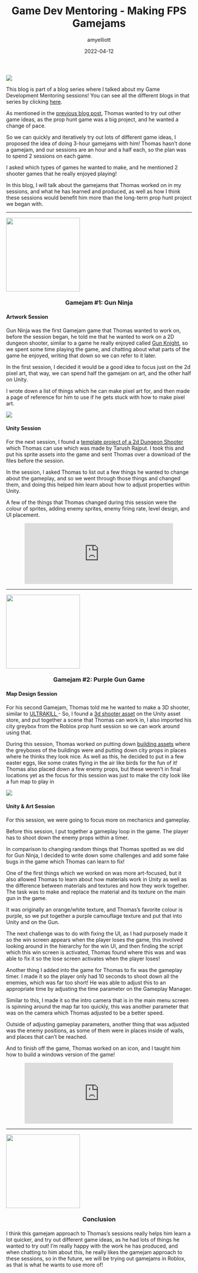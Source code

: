 ﻿---
layout: post
title:  "Game Dev Mentoring - Making FPS Gamejams"
type: "Mentoring Blog"
color: "background-color: #c36114"
summary: "After working on his prophunt game for a while, Thomas wanted to try out different game ideas, and so I helped him with making some of his own FPS Gamejam Games inspired by some games he enjoyed playing!"
author: amyelliott
date: '2022-04-12'
category: ['mentoring', 'teaching']
thumbnail: /assets/img/posts/GameDevMentoring/FPSGamejams/cover.png
keywords: mentoring, education, teaching, reflection, development, improvement
permalink: /blog/game-dev-mentoring/fps-gamejam
usemathjax: true
---
<img class="image-heading" src="/assets/img/posts/GameDevMentoring/FpsGamejams/1.png">
<p>This blog is part of a blog series where I talked about my Game Development Mentoring sessions! You can see all the different blogs in that series by clicking <a href="/blog/categories/mentoring" style="padding: 0px" target="_blank">here</a>.</p>
<p>As mentioned in the <a href="/blog/game-dev-mentoring/greyboxing-design" style="padding: 0px" target="_blank">previous blog post</a>, Thomas wanted to try out other game ideas, as the prop hunt game was a big project, and he wanted a change of pace.</p>
<p>So we can quickly and iteratively try out lots of different game ideas, I proposed the idea of doing 3-hour gamejams with him! Thomas hasn&rsquo;t done a gamejam, and our sessions are an hour and a half each, so the plan was to spend 2 sessions on each game.</p>
<p>I asked which types of games he wanted to make, and he mentioned 2 shooter games that he really enjoyed playing!</p>
<p>In this blog, I will talk about the gamejams that Thomas worked on in my sessions, and what he has learned and produced, as well as how I think these sessions would benefit him more than the long-term prop hunt project we began with.</p>
<hr>

<img class="image-heading" src="/assets/img/posts/GameDevMentoring/FpsGamejams/screenshot.png" style="height: 200px !important">
<h3 style="text-align:center; margin-top: 20px; margin-bottom: 20px">Gamejam #1: Gun Ninja</h3>
<h4 style="margin-top: 20px; margin-bottom: 20px">Artwork Session</h4>
<p>Gun Ninja was the first Gamejam game that Thomas wanted to work on, before the session began, he told me that he wanted to work on a 2D dungeon shooter, similar to a game he really enjoyed called <a href="https://stepford.itch.io/gun-knight" style="padding: 0px" target="_blank">Gun Knight</a>, so we spent some time playing the game, and chatting about what parts of the game he enjoyed, writing that down so we can refer to it later.</p>
<p>In the first session, I decided it would be a good idea to focus just on the 2d pixel art, that way, we can spend half the gamejam on art, and the other half on Unity.</p>
<p>I wrote down a list of things which he can make pixel art for, and then made a page of reference for him to use if he gets stuck with how to make pixel art.</p>
<img src="/assets/img/posts/GameDevMentoring/FpsGamejams/sprites.png" class="center-img2">
<h4 style="margin-top: 20px; margin-bottom: 20px">Unity Session</h4>
<p>For the next session, I found a <a href="https://github.com/tarush-r/Top-Down-Shooter-Game" style="padding: 0px" target="_blank">template project of a 2d Dungeon Shooter</a> which Thomas can use which was made by Tarush Rajput. I took this and put his sprite assets into the game and sent Thomas over a download of the files before the session.</p>
<p>In the session, I asked Thomas to list out a few things he wanted to change about the gameplay, and so we went through those things and changed them, and doing this helped him learn about how to adjust properties within Unity.</p>
<p>A few of the things that Thomas changed during this session were the colour of sprites, adding enemy sprites, enemy firing rate, level design, and UI placement.</p>
<div style="text-align: center;"> <iframe frameborder="0" src="https://itch.io/embed/1441718?border_width=0&amp;bg_color=1c1c1e&amp;fg_color=8b8b8b&amp;link_color=FF7901" width="80%" height="165"><a href="https://thomase1.itch.io/gun-ninja">Gun Ninja by ThomasE1</a></iframe> </div>

<hr>

<img class="image-heading" src="/assets/img/posts/GameDevMentoring/FpsGamejams/screenshot3.png" style="height: 200px !important">
<h3 style="text-align:center; margin-top: 20px; margin-bottom: 20px">Gamejam #2: Purple Gun Game</h3>
<h4 style="margin-top: 20px; margin-bottom: 20px">Map Design Session</h4>
<p>For his second Gamejam, Thomas told me he wanted to make a 3D shooter, similar to <a href="https://store.steampowered.com/app/1229490/ULTRAKILL/" style="padding: 0px" target="_blank">ULTRAKILL </a>- So, I found a <a href="https://assetstore.unity.com/packages/templates/systems/low-poly-shooter-pack-free-sample-144839" style="padding: 0px" target="_blank">3d shooter asset</a> on the Unity asset store, and put together a scene that Thomas can work in, I also imported his city greybox from the Roblox prop hunt session so we can work around using that.</p>
<p>During this session, Thomas worked on putting down <a href="https://assetstore.unity.com/packages/3d/environments/urban/simple-city-pack-plain-100348#publisher" style="padding: 0px" target="_blank">building assets</a> where the greyboxes of the buildings were and putting down city props in places where he thinks they look nice. As well as this, he decided to put in a few easter eggs, like some crates flying in the air like birds for the fun of it! Thomas also placed down a few enemy props, but these weren&rsquo;t in final locations yet as the focus for this session was just to make the city look like a fun map to play in</p>
<img src="/assets/img/posts/GameDevMentoring/FpsGamejams/screenshot5.png" class="center-img2">
<h4 style="margin-top: 20px; margin-bottom: 20px">Unity & Art Session</h4>
<p>For this session, we were going to focus more on mechanics and gameplay.</p>
<p>Before this session, I put together a gameplay loop in the game. The player has to shoot down the enemy props within a timer.</p>
<p>In comparison to changing random things that Thomas spotted as we did for Gun Ninja, I decided to write down some challenges and add some fake bugs in the game which Thomas can learn to fix!</p>
<p>One of the first things which we worked on was more art-focused, but it also allowed Thomas to learn about how materials work in Unity as well as the difference between materials and textures and how they work together. The task was to make and replace the material and its texture on the main gun in the game.</p>
<p>It was originally an orange/white texture, and Thomas&rsquo;s favorite colour is purple, so we put together a purple camouflage texture and put that into Unity and on the Gun.</p>
<p>The next challenge was to do with fixing the UI, as I had purposely made it so the win screen appears when the player loses the game, this involved looking around in the hierarchy for the win UI, and then finding the script which this win screen is activated, Thomas found where this was and was able to fix it so the lose screen activates when the player loses!</p>
<p>Another thing I added into the game for Thomas to fix was the gameplay timer. I made it so the player only had 10 seconds to shoot down all the enemies, which was far too short! He was able to adjust this to an appropriate time by adjusting the time parameter on the Gameplay Manager.</p>
<p>Similar to this, I made it so the intro camera that is in the main menu screen is spinning around the map far too quickly, this was another parameter that was on the camera which Thomas adjusted to be a better speed.</p>
<p>Outside of adjusting gameplay parameters, another thing that was adjusted was the enemy positions, as some of them were in places inside of walls, and places that can&rsquo;t be reached.</p>
<p>And to finish off the game, Thomas worked on an icon,&nbsp;and I taught him how to build a windows version of the game!</p>
<div style="text-align: center;"> <iframe frameborder="0" src="https://itch.io/embed/1459943?border_width=0&amp;bg_color=1c1c1e&amp;fg_color=8b8b8b&amp;link_color=FF7901" width="80%" height="165"><a href="https://thomase1.itch.io/test-purple-gun-game">Test Purple Gun Game by ThomasE1</a></iframe> </div>
<hr>

<img class="image-heading" src="/assets/img/posts/GameDevMentoring/FpsGamejams/conclusion.png" style="height: 200px !important">
<h3 style="text-align:center; margin-top: 20px; margin-bottom: 20px">Conclusion</h3>
<p>I think this gamejam approach to Thomas&rsquo;s sessions really helps him learn a lot quicker, and try out different game ideas, as he had lots of things he wanted to try out! I&rsquo;m really happy with the work he has produced, and when chatting to him about this, he really likes the gamejam approach to these sessions, so in the future, we will be trying out gamejams in Roblox, as that is what he wants to use more of!</p>

